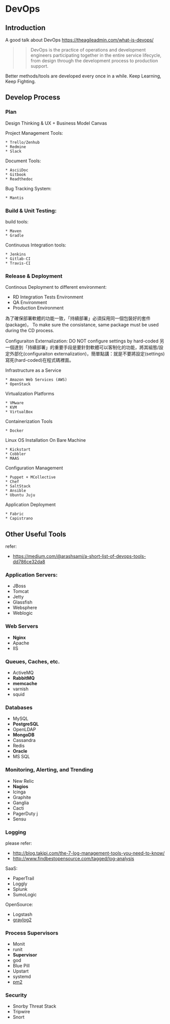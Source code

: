 DevOps
======

Introduction
------------

A good talk about DevOps
https://theagileadmin.com/what-is-devops/

>> DevOps is the practice of operations and development engineers participating together in the entire service lifecycle, from design through the development process to production support.

Better methods/tools are developed every once in a while. Keep Learning, Keep Fighting.


Develop Process
---------------

### Plan

Design Thinking & UX + Business Model Canvas


Project Management Tools:

```
* Trello/Zenhub
* Redmine
* Slack
```

Document Tools:

```
* AsciiDoc
* Gitbook
* Readthedoc
```

Bug Tracking System:

```
* Mantis
```

### Build & Unit Testing:

build tools:
```
* Maven
* Gradle
```

Continuous Integration tools:

```
* Jenkins
* Gitlab-CI
* Travis-CI
```

### Release & Deployment

Continous Deployment to different environment:
* RD Integration Tests Environment
* QA Environment
* Production Environment

為了確保部署軟體的功能一致，「持續部署」必須採用同一個包裝好的套件(package)，
To make sure the consistance, same package must be used during the CD process.

Configuraiton Externalization: DO NOT configure settings by hard-coded
另一個達到「持續部署」的重要手段是要針對軟體可以客制化的功能，將其組態/設定外部化(configuraiton externalization)，簡單點講：就是不要將設定(settings)寫死(hard-coded)在程式碼裡面。


Infrastructure as a Service

```
* Amazon Web Services (AWS)
* OpenStack
```

Virtualization Platforms

```
* VMware
* KVM
* VirtualBox
```

Containerization Tools

```
* Docker
```

Linux OS Installation On Bare Machine

```
* Kickstart
* Cobbler
* MAAS
```

Configuration Management

```
* Puppet + MCollective
* Chef
* SaltStack
* Ansible
* Ubuntu Juju
```

Application Deployment

```
* Fabric
* Capistrano
```


Other Useful Tools
------------------

refer:
- https://medium.com/@arashsami/a-short-list-of-devops-tools-dd786ce32da8

### Application Servers:

* JBoss
* Tomcat
* Jetty
* Glassfish
* Websphere
* Weblogic

### Web Servers

* **Nginx**
* Apache
* IIS

### Queues, Caches, etc.

* ActiveMQ
* **RabbitMQ**
* **memcache**
* varnish
* squid

### Databases

* MySQL
* **PostgreSQL**
* OpenLDAP
* **MongoDB**
* Cassandra
* Redis
* **Oracle**
* MS SQL

### Monitoring, Alerting, and Trending

* New Relic
* **Nagios**
* Icinga
* Graphite
* Ganglia
* Cacti
* PagerDuty  j
* Sensu

### Logging

please refer:

- http://blog.takipi.com/the-7-log-management-tools-you-need-to-know/
- http://www.findbestopensource.com/tagged/log-analysis

SaaS:

* PaperTrail
* Loggly
* Splunk
* SumoLogic

OpenSource:

* Logstash
* [graylog2](http://graylog2.org/)

### Process Supervisors

* Monit
* runit
* **Supervisor**
* god
* Blue Pill
* Upstart
* systemd
* [pm2](http://pm2.keymetrics.io/)

### Security

* Snorby Threat Stack
* Tripwire
* Snort
